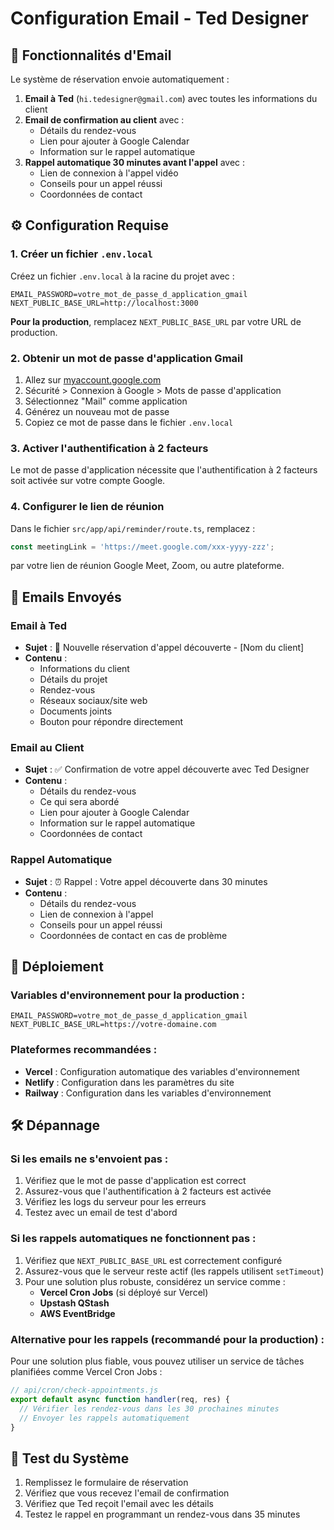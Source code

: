 # Configuration Email - Ted Designer

## 🚀 Fonctionnalités d'Email

Le système de réservation envoie automatiquement :

1. **Email à Ted** (`hi.tedesigner@gmail.com`) avec toutes les informations du client
2. **Email de confirmation au client** avec :
   - Détails du rendez-vous
   - Lien pour ajouter à Google Calendar
   - Information sur le rappel automatique
3. **Rappel automatique 30 minutes avant l'appel** avec :
   - Lien de connexion à l'appel vidéo
   - Conseils pour un appel réussi
   - Coordonnées de contact

## ⚙️ Configuration Requise

### 1. Créer un fichier `.env.local`

Créez un fichier `.env.local` à la racine du projet avec :

```env
EMAIL_PASSWORD=votre_mot_de_passe_d_application_gmail
NEXT_PUBLIC_BASE_URL=http://localhost:3000
```

**Pour la production**, remplacez `NEXT_PUBLIC_BASE_URL` par votre URL de production.

### 2. Obtenir un mot de passe d'application Gmail

1. Allez sur [myaccount.google.com](https://myaccount.google.com)
2. Sécurité > Connexion à Google > Mots de passe d'application
3. Sélectionnez "Mail" comme application
4. Générez un nouveau mot de passe
5. Copiez ce mot de passe dans le fichier `.env.local`

### 3. Activer l'authentification à 2 facteurs

Le mot de passe d'application nécessite que l'authentification à 2 facteurs soit activée sur votre compte Google.

### 4. Configurer le lien de réunion

Dans le fichier `src/app/api/reminder/route.ts`, remplacez :
```javascript
const meetingLink = 'https://meet.google.com/xxx-yyyy-zzz';
```
par votre lien de réunion Google Meet, Zoom, ou autre plateforme.

## 📧 Emails Envoyés

### Email à Ted
- **Sujet** : 🎯 Nouvelle réservation d'appel découverte - [Nom du client]
- **Contenu** :
  - Informations du client
  - Détails du projet
  - Rendez-vous
  - Réseaux sociaux/site web
  - Documents joints
  - Bouton pour répondre directement

### Email au Client
- **Sujet** : ✅ Confirmation de votre appel découverte avec Ted Designer
- **Contenu** :
  - Détails du rendez-vous
  - Ce qui sera abordé
  - Lien pour ajouter à Google Calendar
  - Information sur le rappel automatique
  - Coordonnées de contact

### Rappel Automatique
- **Sujet** : ⏰ Rappel : Votre appel découverte dans 30 minutes
- **Contenu** :
  - Détails du rendez-vous
  - Lien de connexion à l'appel
  - Conseils pour un appel réussi
  - Coordonnées de contact en cas de problème

## 🔧 Déploiement

### Variables d'environnement pour la production :
```env
EMAIL_PASSWORD=votre_mot_de_passe_d_application_gmail
NEXT_PUBLIC_BASE_URL=https://votre-domaine.com
```

### Plateformes recommandées :
- **Vercel** : Configuration automatique des variables d'environnement
- **Netlify** : Configuration dans les paramètres du site
- **Railway** : Configuration dans les variables d'environnement

## 🛠️ Dépannage

### Si les emails ne s'envoient pas :
1. Vérifiez que le mot de passe d'application est correct
2. Assurez-vous que l'authentification à 2 facteurs est activée
3. Vérifiez les logs du serveur pour les erreurs
4. Testez avec un email de test d'abord

### Si les rappels automatiques ne fonctionnent pas :
1. Vérifiez que `NEXT_PUBLIC_BASE_URL` est correctement configuré
2. Assurez-vous que le serveur reste actif (les rappels utilisent `setTimeout`)
3. Pour une solution plus robuste, considérez un service comme :
   - **Vercel Cron Jobs** (si déployé sur Vercel)
   - **Upstash QStash**
   - **AWS EventBridge**

### Alternative pour les rappels (recommandé pour la production) :
Pour une solution plus fiable, vous pouvez utiliser un service de tâches planifiées comme Vercel Cron Jobs :

```javascript
// api/cron/check-appointments.js
export default async function handler(req, res) {
  // Vérifier les rendez-vous dans les 30 prochaines minutes
  // Envoyer les rappels automatiquement
}
```

## 📱 Test du Système

1. Remplissez le formulaire de réservation
2. Vérifiez que vous recevez l'email de confirmation
3. Vérifiez que Ted reçoit l'email avec les détails
4. Testez le rappel en programmant un rendez-vous dans 35 minutes 